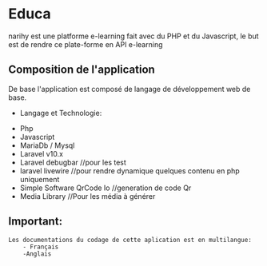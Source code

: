 <h1> Educa </h1>
<p>
    narihy est une platforme e-learning fait avec du PHP et du Javascript,
    le but est de rendre ce plate-forme en API e-learning
</p>

## Composition de l'application
<p>
    De base l'application est composé de langage de développement web de base.
</p>

* Langage et Technologie:
-   Php
-   Javascript
-   MariaDb / Mysql
-   Laravel v10.x
-   Laravel debugbar //pour les test
-   laravel livewire //pour rendre dynamique quelques contenu en php uniquement
-   Simple Software QrCode Io   //generation de code Qr
-   Media Library   //Pour les média à générer

## Important:
    Les documentations du codage de cette aplication est en multilangue:
        - Français
        -Anglais
